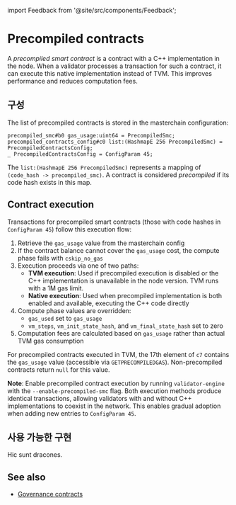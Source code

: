 import Feedback from '@site/src/components/Feedback';

# Precompiled contracts

A _precompiled smart contract_ is a contract with a C++ implementation in the node. When a validator processes a transaction for such a contract, it can execute this native implementation instead of TVM. This improves performance and reduces computation fees.

## 구성

The list of precompiled contracts is stored in the masterchain configuration:

```
precompiled_smc#b0 gas_usage:uint64 = PrecompiledSmc;
precompiled_contracts_config#c0 list:(HashmapE 256 PrecompiledSmc) = PrecompiledContractsConfig;
_ PrecompiledContractsConfig = ConfigParam 45;
```

The `list:(HashmapE 256 PrecompiledSmc)` represents a mapping of `(code_hash -> precompiled_smc)`. A contract is considered _precompiled_ if its code hash exists in this map.

## Contract execution

Transactions for precompiled smart contracts (those with code hashes in `ConfigParam 45`) follow this execution flow:

1. Retrieve the `gas_usage` value from the masterchain config
2. If the contract balance cannot cover the `gas_usage` cost, the compute phase fails with `cskip_no_gas`
3. Execution proceeds via one of two paths:
   - **TVM execution**: Used if precompiled execution is disabled or the C++ implementation is unavailable in the node version. TVM runs with a 1M gas limit.
   - **Native execution**: Used when precompiled implementation is both enabled and available, executing the C++ code directly
4. Compute phase values are overridden:
   - `gas_used` set to `gas_usage`
   - `vm_steps`, `vm_init_state_hash`, and `vm_final_state_hash` set to zero
5. Computation fees are calculated based on `gas_usage` rather than actual TVM gas consumption

For precompiled contracts executed in TVM, the 17th element of `c7` contains the `gas_usage` value (accessible via `GETPRECOMPILEDGAS`). Non-precompiled contracts return `null` for this value.

**Note**: Enable precompiled contract execution by running `validator-engine` with the `--enable-precompiled-smc` flag. Both execution methods produce identical transactions, allowing validators with and without C++ implementations to coexist in the network. This enables gradual adoption when adding new entries to `ConfigParam 45`.

## 사용 가능한 구현

Hic sunt dracones.

## See also

- [Governance contracts](/v3/documentation/smart-contracts/contracts-specs/governance)

<Feedback />

